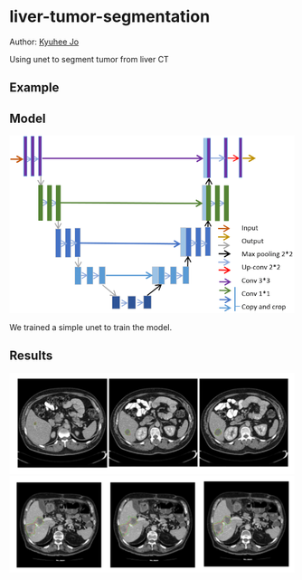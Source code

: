 # liver-tumor-segmentation
Author: [Kyuhee Jo](kjo3@jhu.edu)

Using unet to segment tumor from liver CT

## Example 

## Model

![unet](info/unet.png)

We trained a simple unet to train the model.

## Results

![example](info/example1.png)
![example](info/example2.png)

